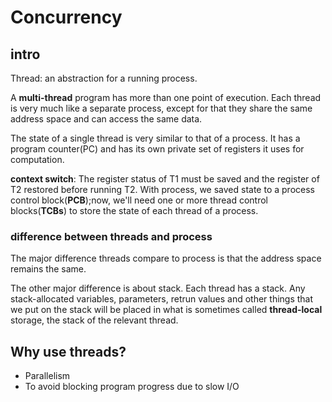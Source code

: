 # Concurrency

## intro

Thread: an abstraction for a running process.

A **multi-thread** program has more than one point of execution.
Each thread is very much like a separate process, except for that they share the same address space and can access the same data.

The state of a single thread is very similar to  that of a process. It has a program counter(PC) and has its own private set of registers it uses for computation.

**context switch**: The register status of T1 must be saved and the register of T2 restored before running T2. With process, we saved state to a process control block(**PCB**);now, we'll need one or more thread control blocks(**TCBs**) to store the state of each thread of a process.

### difference between threads and process

The major difference threads compare to process is that the address space remains the same.

The other major difference is about stack. Each thread has a stack. Any stack-allocated variables, parameters, retrun values and other things that we put on the stack will be placed in what is sometimes called **thread-local** storage, the stack of the relevant thread.

## Why use threads?

- Parallelism
- To avoid blocking program progress due to slow I/O
